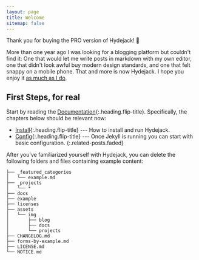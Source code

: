 ```yaml
---
layout: page
title: Welcome
sitemap: false
---
```


Thank you for buying the PRO version of Hydejack! 🎉

More than one year ago I was looking for a blogging platform but couldn't find it:
One that would let me write posts in markdown with my own editor,
one that didn't look awful buy modern design standards, and one that felt snappy on a mobile phone.
That and more is now Hydejack. I hope you enjoy it [as much as I do](https://qwtel.com/).

## First Steps, for real
Start by reading the [Documentation]{:.heading.flip-title}.
Specifically, the chapters below should be relevant now:

* [Install]{:.heading.flip-title} --- How to install and run Hydejack.
* [Config]{:.heading.flip-title} --- Once Jekyll is running you can start with basic configuration.
{:.related-posts.faded}

After you've familiarized yourself with Hydejack, you can delete the following folders and files
containing example content:

~~~
├── _featured_categories
│   └── example.md
├── _projects
│   └── *
├── docs
├── example
├── licenses
├── assets
│   └── img
│       ├── blog
│       ├── docs
│       └── projects
├── CHANGELOG.md
├── forms-by-example.md
├── LICENSE.md
└── NOTICE.md
~~~

[documentation]: docs/README.md
[install]: docs/install.md
[upgrade]: docs/upgrade.md
[config]: docs/config.md
